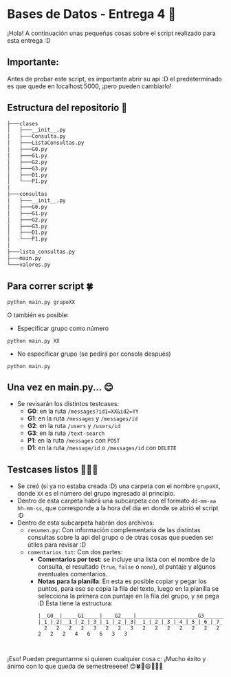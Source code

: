 # Bases de Datos - Entrega 4 🎉

¡Hola! A continuación unas pequeñas cosas sobre el script realizado para esta entrega :D

## Importante:
Antes de probar este script, es importante abrir su api :D el predeterminado es que quede en localhost:5000, ¡pero pueden cambiarlo!

## Estructura del repositorio 🌱

```bash
├───clases
│   ├───__init__.py
│   ├───Consulta.py
│   ├───ListaConsultas.py
│   ├───G0.py
│   ├───G1.py
│   ├───G2.py
│   ├───G3.py
│   ├───D1.py
│   └───P1.py
│
├───consultas
│   ├───__init__.py
│   ├───G0.py
│   ├───G1.py
│   ├───G2.py
│   ├───G3.py
│   ├───D1.py
│   └───P1.py
│ 
├───lista_consultas.py
├───main.py
└───valores.py
```

## Para correr script 🍀
```
python main.py grupoXX
```
O también es posible:
* Especificar grupo como número
```
python main.py XX
```
* No especificar grupo (se pedirá por consola después)
```
python main.py
```

## Una vez en main.py... 😊
* Se revisarán los distintos testcases:
  * **G0**: en la ruta `/messages?id1=XX&id2=YY`
  * **G1**: en la ruta `/messages` y `/messages/id`
  * **G2**: en la ruta `/users` y `/users/id`
  * **G3**: en la ruta `/text-search`
  * **P1**: en la ruta `/messages` con `POST`
  * **D1**: en la ruta `/message/id` o `/messages/id` con `DELETE`
  
 ## Testcases listos 🌳🌿🌳
 * Se creó (si ya no estaba creada :D) una carpeta con el nombre `grupoXX`, donde `XX` es el número del grupo ingresado al principio.
 * Dentro de esta carpeta habrá una subcarpeta con el formato `dd-mm-aa hh-mm-ss`, que corresponde a la hora del día en donde se abrió el script :D
 * Dentro de esta subcarpeta habrán dos archivos:
    * `resumen.py`: Con información complementaria de las distintas consultas sobre la api del grupo o de otras cosas que pueden ser útiles para revisar :D 
    * `comentarios.txt`: Con dos partes:
      * **Comentarios por test**: se incluye una lista con el nombre de la consulta, el resultado (`true`, `false` o `none`), el puntaje y algunos eventuales comentarios.
      * **Notas para la planilla**: En esta es posible copiar y pegar los puntos, para eso se copia la fila del texto, luego en la planilla se selecciona la primera con puntaje en la fila del grupo, y se pega :D
        Esta tiene la estructura:
        ```
        |__G0__|_____G1_____|____G2____|____________________G3____________________|___P1___|___D1___|
        |_1_|_2|__1_|_2_|_3_|_1_|_2_|_3|__1_|_2_|_3_|_4_|_5_|_6_|_7_|_8_|_9_|10|11|___1_|_2|__1_|_2_|
          2   2   2   2   3   2   2   3   2   2   2   2   2   2   2   2   2   2   4   6   6   3   3	
  
      ```

      
¡Eso! Pueden preguntarme si quieren cualquier cosa c:
¡Mucho éxito y ánimo con lo que queda de semestreeeee!
😊🍀🎉😄🌱🎊🌳

